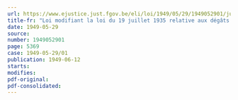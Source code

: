 ```yaml
---
url: https://www.ejustice.just.fgov.be/eli/loi/1949/05/29/1949052901/justel
title-fr: "Loi modifiant la loi du 19 juillet 1935 relative aux dégâts miniers et l'article de l'arrêté royal de coordination des lois sur les mines du 15 septembre 1919"
date: 1949-05-29
source:
number: 1949052901
page: 5369
case: 1949-05-29/01
publication: 1949-06-12
starts:
modifies:
pdf-original:
pdf-consolidated:
---
```


